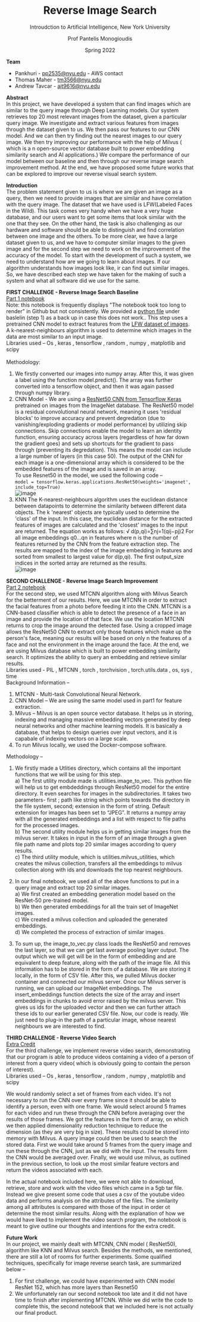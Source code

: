 
<h1 align="center">Reverse Image Search</h1>
<p align="center" style="margin-bottom: 2px;">Introudction to Artificial Intelligence, New York University</p>
<p align="center">Prof Pantelis Monogioudis</p>
<p align="center">Spring 2022</p>

**Team**<br>
- Pankhuri - pp2535@nyu.edu - AWS contact
- Thomas Maher - tm3566@nyu.edu
- Andrew Tavcar - ajt9616@nyu.edu

**Abstract**<br>
In this project, we have developed a system that can find images which are similar to the query image through Deep Learning models. Our system retrieves top 20 most relevant images from the dataset, given a particular query image. We investigate and extract various features from images through the dataset given to us. We then pass our features to our CNN model. And we can then try finding out the nearest images to our query image. We then try improving our performance with the help of Milvus ( which is a n open-source vector database built to power embedding similarity search and AI applications.) We compare the performance of our model between our baseline and then through our reverse image search improvement method. At the end, we have proposed some future works that can be explored to improve our reverse visual search system.<br>

**Introduction**<br>
The problem statement given to us is where we are given an image as a query, then we need to provide images that are similar and have correlation with the query image. The dataset that we have used is LFW(Labeled Faces in the Wild). This task comes very handy when we have a very huge database, and our users want to get some items that look similar with the one that they see. On the other hand, the task is also  challenging as our hardware and software should be able to distinguish and find correlation between one image and the others. To be more clear, we have a large dataset given to us, and we have to computer similar images to the given image and for the second step we need to work on the improvement of the accuracy of the model. To start with the development of such a system, we need to understand how are we going to learn about images. If our algorithm understands how images look like, ir can find out similar images. So, we have described each step we have taken for  the making of such a system and what all software did we use for the same.

**FIRST CHALLENGE - Reverse Image Search Baseline**<br>
<a href="https://github.com/ThomasMaher/NYU-AI-Project/blob/main/reverse_image_search_P1.ipynb">Part 1 notebook</a><br>
Note: this notebook is frequently displays "The notebook took too long to render" in Github but not consistently. We provided a <a href="https://github.com/ThomasMaher/NYU-AI-Project/blob/main/Baseline%20(Step-1)/ReverseVisualImageSearch.py">python file</a> under baslelin (step 1) as a back up in case this does not work..
This step uses a pretrained CNN model to extract features from the <a href="http://vis-www.cs.umass.edu/lfw/">LFW dataset of images</a>. A k-nearest-neighbours algorithm is used to determine which images in the data are most similar to an input image.<br>
Libraries used – Os , keras , tensorflow , random , numpy , matplotlib and scipy
<br>
<br>
Methodology:
1) We firstly converted our images into numpy array. After this, it was given a label using the function model.predict(). The array was further converted into a tensorflow object, and then it was again passed through numpy library.<br>
2) CNN Model - We are using a <a href="https://www.tensorflow.org/api_docs/python/tf/keras/applications/resnet50/ResNet50">ResNet50 CNN from Tensorflow Keras</a> pretrained on images from the ImageNet database. The ResNet50 model is a residual convolutional neural network, meaning it uses 'residual blocks' to improve accuracy and prevent degredation (due to vanishing/exploding gradients or model performance) by utilizing skip connections. Skip connections enable the model to learn an identity function, ensuring accuracy across layers (regardless of how far down the gradient goes) and sets up shortcuts for the gradient to pass through (preventing its degredation). This means the model can include a large number of layers (in this case 50). The output of the CNN for each image is a one-dimensional array which is considered to be the embedded features of the image and is saved in an array.<br> To use Resnet50 in the model, we used the following code –<br>
`model = tensorflow.keras.applications.ResNet50(weights='imagenet', include_top=True)`<br>
![image](https://user-images.githubusercontent.com/26978629/166162211-17efac60-5912-411f-b4e7-20f4d29f6525.png)
3) KNN The K-nearest-neighbours algorithm uses the euclidean distance between datapoints to determine the similarity between different data objects. The k 'nearest' objects are typically used to determine the 'class' of the input. In this case, the euclidean distance for the extracted features of images are calculated and the 'closest' images to the input are returned.
The equation works as follows:
√ d(p,qi)=∑nj=1(qij−pj)2
For all image embeddings q0...qn in features where n is the number of features returned by the CNN from the feature extraction step.
The results are mapped to the index of the image embedding in features and sorted from smallest to largest value for d(p,qi). The first output_size indices in the sorted array are returned as the results.<br>
![image](https://user-images.githubusercontent.com/26978629/166162283-8cd0c67f-ad7e-4d0b-871e-8a0af42f9917.png)

**SECOND CHALLENGE - Reverse Image Search Improvement**<br>
<a href='https://github.com/ThomasMaher/NYU-AI-Project/blob/main/Reverse_Image_Search_Part_2.ipynb'>Part 2 notebook</a><br>
For the second step, we used MTCNN algorithm along with Milvus Search for the betterment of our results. Here, we use MTCNN in order to extract the facial features from a photo before feeding it into the CNN. MTCNN is a CNN-based classifier which is able to detect the presence of a face in an image and provide the location of that face. We use the location MTCNN returns to crop the image around the detected fase. Using a cropped image allows the ResNet50 CNN to extract only those features which make up the person's face, meaning our results will be based on only n the features of a face and not the environment in the image around the face. At the end, we are using Milvus database which is built to power embedding similarity search. It optimizes the ability to query an embedding and retrieve similar results.<br>
Libraries used -  PIL , MTCNN , torch , torchvision , torch.utils.data , os, sys , time
<br>
Background Information – <br>
1)	MTCNN - Multi-task Convolutional Neural Network.
2)	CNN Model – We are using the same model used in part1 for feature extraction.
3)	Milvus – Milvus is an open source vector database. It helps us in storing, indexing and managing massive embedding vectors generated by deep neural networks and other machine learning models. It is basically a database, that helps to design queries over input vectors, and it is capabale of indexing vectors on a large scale.
4)	To run Milvus locally, we used the Docker-compose software.

Methodology – 
1)	We firstly made a Utlities directory, which contains all the important functions that we will be using for this step.<br>
  a)	The first utility module made is utilities.image_to_vec. This python file will help us to get embdeddings through ResNet50 model for the    entire directory. It even searches for images in the subdirectories. It takes two parameters- first ; path like string which points towards   the directory in the file system, second; extension in the form of string. Default extension for images has been set to “JPEG”. It returns a    numpy array with all the generated embeddings and a list with respect to file paths for the processed images. <br>
  b)	The second utility module helps us in getting similar images from the milvus server. It takes in input in the form of an image through a    given file path name and plots top 20 similar images according to query results.<br>
  c)	The third utility module, which is utilities.milvus_utilities, which creates the milvus collection, transfers all the embeddings to       milvus collection along with ids and downloads the top nearest neighbours.<br>

2)	In our final notebook, we used all of the above functions to put in a query image and extract top 20 similar images.<br>
a)	We first created an embedding generation model based on the ResNet-50 pre-trained model.<br>
b)	We then generated embeddings for all the train set of ImageNet images.<br>
c)	We created a milvus collection and uploaded the generated embeddings.<br>
d)	We completed the process of extraction of similar images.
3) To sum up, the image_to_vec.py class loads the ResNet50 and removes the last layer, so that we can get last average pooling layer output. The output which we will get will be in the form of embedding and are equivalent to deep feature, along with the path of the image file. All this information has to be stored in the form of a database. We are storing it locally, in the form of CSV file. After this, we pulled Milvus docker container and connected our milvus server. Once our Milvus server is running, we can upload our ImageNet embeddings. The insert_embeddings function detects the size of the array and insert embeddings in chunks to avoid error raised by the milvus server. This gives us ids for the uploaded vector and then we can further attach these ids to our earlier generated CSV file. Now, our code is ready. We just need to plug-in the path of a particular image, whose nearest neighbours we are interested to find.

**THIRD CHALLENGE - Reverse Video Search**<br>
<a href="https://github.com/ThomasMaher/NYU-AI-Project/blob/main/ExtraCreditQuestion.ipynb">Extra Credit</a><br>
For the third challenge, we implement reverse video search, demonstrating that our program is able to produce videos containing a video of a person of interest from a query video( which is obviously going to contain the person of interest).<br>
Libraries used – Os , keras , tensorflow , random , numpy , matplotlib and scipy<br>

We would randomly select a set of frames from each video. It's not necessary to run the CNN over every frame since it should be able to identify a person, even with one frame. We would select around 5 frames for each video and run these through the CNN before averaging over the results of those frames. We got the features in the form of array, on which we then applied dimensionality reduction technique to reduce the dimension (as they are very big in size). These results could be stored into memory with Milvus. A query image could then be used to search the stored data. First we would take around 5 frames from the query image and run these through the CNN, just as we did with the input. The results form the CNN would be averaged over. Finally, we would use milvus, as outlined in the previous section, to look up the most similar feature vectors and return the videos associated with each.<br>

In the actual notebook included here, we were not able to download, retrieve, store and work with the video files which came in a 5gb tar file. Instead we give present some code that uses a csv of the youtube video data and performs analysis on the attributes of the files. The similarity among all attributes is compared with those of the input in order ot determine the most similar results. Along with the explanation of how we would have liked to implement the video search program, the notebook is meant to give outline our thoughts and intentions for the extra credit.<br>

**Future Work**<br>
In our project, we mainly dealt with MTCNN, CNN model ( ResNet50), algorithm like KNN and Milvus search. Besides the methods, we mentioned, there are still a lot of rooms for further experiments. Some qualified techniques, specifically for image reverse search task, are summarized below –
1)	For first challenge, we could have experimented with CNN model ResNet 152, which has more layers than Resnet50
2)	We unfortunately ran our second notebook too late and it did not have time to finish after implementing MTCNN. While we did write the code to complete this, the second notebook that we included here is not actually our final product.




